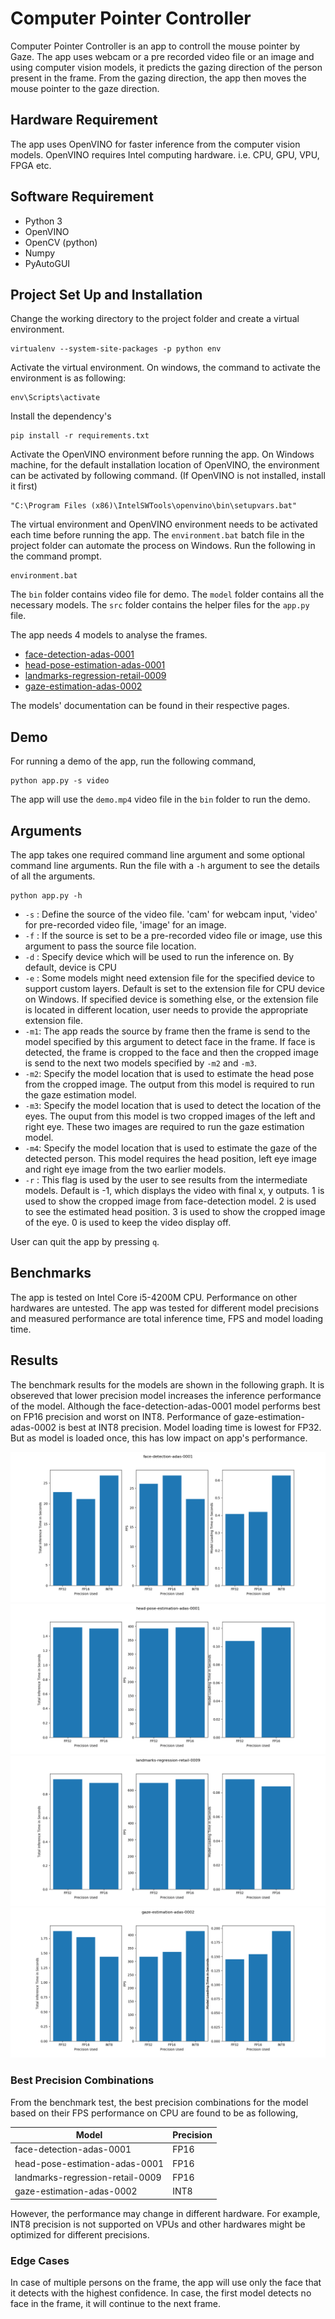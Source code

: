 # Computer Pointer Controller

Computer Pointer Controller is an app to controll the mouse pointer by Gaze. The app uses webcam or a pre recorded video file or an image and using computer vision models, it predicts the gazing direction of the person present in the frame. From the gazing direction, the app then moves the mouse pointer to the gaze direction.

## Hardware Requirement
The app uses OpenVINO for faster inference from the computer vision models. OpenVINO requires Intel computing hardware. i.e. CPU, GPU, VPU, FPGA etc.

## Software Requirement
- Python 3
- OpenVINO
- OpenCV (python)
- Numpy
- PyAutoGUI

## Project Set Up and Installation
Change the working directory to the project folder and create a virtual environment.
```
virtualenv --system-site-packages -p python env
```
Activate the virtual environment. On windows, the command to activate the environment is as following:
```
env\Scripts\activate
```
Install the dependency's
```
pip install -r requirements.txt
```
Activate the OpenVINO environment before running the app. On Windows machine, for the default installation location of OpenVINO, the environment can be activated by following command. (If OpenVINO is not installed, install it first)
```
"C:\Program Files (x86)\IntelSWTools\openvino\bin\setupvars.bat"
```
The virtual environment and OpenVINO environment needs to be activated each time before running the app. The `environment.bat` batch file in the project folder can automate the process on Windows. Run the following in the command prompt.
```
environment.bat
```

The `bin` folder contains video file for demo.
The `model` folder contains all the necessary models.
The `src` folder contains the helper files for the `app.py` file.

The app needs 4 models to analyse the frames.
- [face-detection-adas-0001](https://docs.openvinotoolkit.org/latest/_models_intel_face_detection_adas_binary_0001_description_face_detection_adas_binary_0001.html)
- [head-pose-estimation-adas-0001](https://docs.openvinotoolkit.org/latest/_models_intel_head_pose_estimation_adas_0001_description_head_pose_estimation_adas_0001.html)
- [landmarks-regression-retail-0009](https://docs.openvinotoolkit.org/latest/_models_intel_landmarks_regression_retail_0009_description_landmarks_regression_retail_0009.html)
- [gaze-estimation-adas-0002](https://docs.openvinotoolkit.org/latest/_models_intel_gaze_estimation_adas_0002_description_gaze_estimation_adas_0002.html)

The models' documentation can be found in their respective pages.

## Demo
For running a demo of the app, run the following command,
```
python app.py -s video
```
The app will use the `demo.mp4` video file in the `bin` folder to run the demo.

## Arguments
The app takes one required command line argument and some optional command line arguments. Run the file with a `-h` argument to see the details of all the arguments.
```
python app.py -h
```

- `-s` : Define the source of the video file. 'cam' for webcam input, 'video' for pre-recorded video file, 'image' for an image.
- `-f` : If the source is set to be a pre-recorded video file or image, use this argument to pass the source file location.
- `-d` : Specify device which will be used to run the inference on. By default, device is CPU
- `-e` : Some models might need extension file for the specified device to support custom layers. Default is set to the extension file for CPU device on Windows. If specified device is something else, or the extension file is located in different location, user needs to provide the appropriate extension file.
- `-m1`: The app reads the source by frame then the frame is send to the model specified by this argument to detect face in the frame. If face is detected, the frame is cropped to the face and then the cropped image is send to the next two models specified by `-m2` and `-m3`.
- `-m2`: Specify the model location that is used to estimate the head pose from the cropped image. The output from this model is required to run the gaze estimation model.
- `-m3`: Specify the model location that is used to detect the location of the eyes. The ouput from this model is two cropped images of the left and right eye. These two images are required to run the gaze estimation model.
- `-m4`: Specify the model location that is used to estimate the gaze of the detected person. This model requires the head position, left eye image and right eye image from the two earlier models.
- `-r` : This flag is used by the user to see results from the intermediate models. Default is -1, which displays the video with final x, y outputs. 1 is used to show the cropped image from face-detection model. 2 is used to see the estimated head position. 3 is used to show the cropped image of the eye. 0 is used to keep the video display off.

User can quit the app by pressing `q`.

## Benchmarks
The app is tested on Intel Core i5-4200M CPU. Performance on other hardwares are untested. The app was tested for different model precisions and measured performance are total inference time, FPS and model loading time.

## Results
The benchmark results for the models are shown in the following graph. It is obsereved that lower precision model increases the inference performance of the model. Although the face-detection-adas-0001 model performs best on FP16 precision and worst on INT8. Performance of gaze-estimation-adas-0002 is best at INT8 precision. Model loading time is lowest for FP32. But as model is loaded once, this has low impact on app's performance.

![face](images/Figure_1.png)
![head](images/Figure_2.png)
![landmark](images/Figure_3.png)
![gaze](images/Figure_4.png)

### Best Precision Combinations
From the benchmark test, the best precision combinations for the model based on their FPS performance on CPU are found to be as following,

| Model                              | Precision   |
| ---------------------------------- | ----------- |
| face-detection-adas-0001           | FP16        |
| head-pose-estimation-adas-0001     | FP16        |
| landmarks-regression-retail-0009   | FP16        |
| gaze-estimation-adas-0002          | INT8        |

However, the performance may change in different hardware. For example, INT8 precision is not supported on VPUs and other hardwares might be optimized for different precisions.

### Edge Cases
In case of multiple persons on the frame, the app will use only the face that it detects with the highest confidence. In case, the first model detects no face in the frame, it will continue to the next frame.
